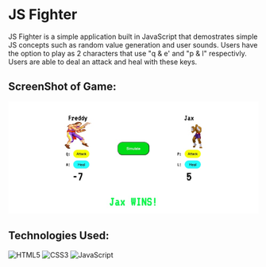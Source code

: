 # JS Fighter
<p>JS Fighter is a simple application built in JavaScript that demostrates simple JS concepts such as random value generation and user sounds. Users have the option to play as 2 characters that use "q & e' and "p & l" respectivly. Users are able to deal an attack and heal with these keys. </p>

## ScreenShot of Game: 
![Alt text](assets/images/ScreenShot.jpg)


## Technologies Used: 
![HTML5](https://img.shields.io/badge/html5-%23E34F26.svg?style=for-the-badge&logo=html5&logoColor=white) ![CSS3](https://img.shields.io/badge/css3-%231572B6.svg?style=for-the-badge&logo=css3&logoColor=white) ![JavaScript](https://img.shields.io/badge/javascript-%23323330.svg?style=for-the-badge&logo=javascript&logoColor=%23F7DF1E)
<br><br>

